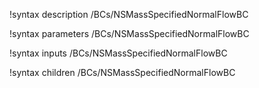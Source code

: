 !syntax description /BCs/NSMassSpecifiedNormalFlowBC

!syntax parameters /BCs/NSMassSpecifiedNormalFlowBC

!syntax inputs /BCs/NSMassSpecifiedNormalFlowBC

!syntax children /BCs/NSMassSpecifiedNormalFlowBC
